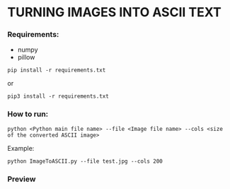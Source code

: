 # TURNING IMAGES INTO ASCII TEXT
### Requirements:
- numpy
- pillow
```
pip install -r requirements.txt
```
or
```
pip3 install -r requirements.txt
```
### How to run:
```
python <Python main file name> --file <Image file name> --cols <size of the converted ASCII image>
```
Example:
```
python ImageToASCII.py --file test.jpg --cols 200
```
### Preview
<img src=""></img>
<img src=""></img>